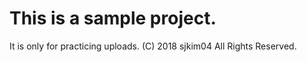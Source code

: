 # This is a sample project.
It is only for practicing uploads.
(C) 2018 sjkim04 All Rights Reserved.
